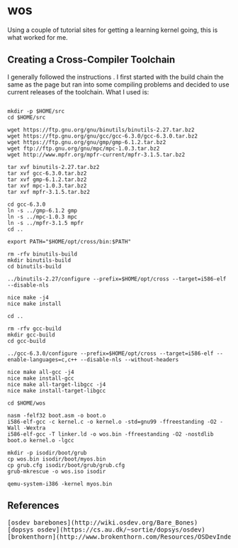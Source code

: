 # wos
Using a couple of tutorial sites for getting a learning kernel going, this is what worked for me.

## Creating a Cross-Compiler Toolchain
I generally followed the instructions . I first started with the build chain the same as the page but ran into some compiling problems and decided to use current releases of the toolchain. What I used is:
  
<pre><code>
mkdir -p $HOME/src
cd $HOME/src

wget https://ftp.gnu.org/gnu/binutils/binutils-2.27.tar.bz2
wget https://ftp.gnu.org/gnu/gcc/gcc-6.3.0/gcc-6.3.0.tar.bz2
wget https://ftp.gnu.org/gnu/gmp/gmp-6.1.2.tar.bz2
wget ftp://ftp.gnu.org/gnu/mpc/mpc-1.0.3.tar.bz2
wget http://www.mpfr.org/mpfr-current/mpfr-3.1.5.tar.bz2

tar xvf binutils-2.27.tar.bz2
tar xvf gcc-6.3.0.tar.bz2 
tar xvf gmp-6.1.2.tar.bz2
tar xvf mpc-1.0.3.tar.bz2
tar xvf mpfr-3.1.5.tar.bz2

cd gcc-6.3.0
ln -s ../gmp-6.1.2 gmp
ln -s ../mpc-1.0.3 mpc
ln -s ../mpfr-3.1.5 mpfr
cd ..

export PATH="$HOME/opt/cross/bin:$PATH"

rm -rfv binutils-build
mkdir binutils-build
cd binutils-build

../binutils-2.27/configure --prefix=$HOME/opt/cross --target=i586-elf --disable-nls

nice make -j4
nice make install

cd ..

rm -rfv gcc-build
mkdir gcc-build
cd gcc-build

../gcc-6.3.0/configure --prefix=$HOME/opt/cross --target=i586-elf --enable-languages=c,c++ --disable-nls --without-headers

nice make all-gcc -j4
nice make install-gcc
nice make all-target-libgcc -j4
nice make install-target-libgcc

cd $HOME/wos

nasm -felf32 boot.asm -o boot.o
i586-elf-gcc -c kernel.c -o kernel.o -std=gnu99 -ffreestanding -O2 -Wall -Wextra
i586-elf-gcc -T linker.ld -o wos.bin -ffreestanding -O2 -nostdlib boot.o kernel.o -lgcc

mkdir -p isodir/boot/grub
cp wos.bin isodir/boot/myos.bin
cp grub.cfg isodir/boot/grub/grub.cfg
grub-mkrescue -o wos.iso isodir

qemu-system-i386 -kernel myos.bin</code></pre>


## References
<pre>[osdev barebones](http://wiki.osdev.org/Bare_Bones)
[dopsys osdev](https://cs.au.dk/~sortie/dopsys/osdev)
[brokenthorn](http://www.brokenthorn.com/Resources/OSDevIndex.html)
